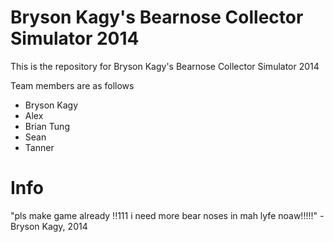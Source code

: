 Bryson Kagy's Bearnose Collector Simulator 2014
==================

This is the repository for Bryson Kagy's Bearnose Collector Simulator 2014

Team members are as follows

- Bryson Kagy
- Alex
- Brian Tung
- Sean
- Tanner

Info
==================

"pls make game already !!111 i need more bear noses in mah lyfe noaw!!!!!" -Bryson Kagy, 2014
